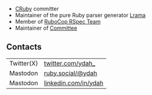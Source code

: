 - [CRuby](https://github.com/ruby/ruby) committer
- Maintainer of the pure Ruby parser generator [Lrama](https://github.com/ruby/lrama)
- Member of [RuboCop RSpec Team](https://github.com/orgs/rubocop/people)
- Maintainer of [Committee](https://github.com/interagent/committee)

## Contacts

 <table>
    <tr>
      <td>Twitter(X)</td>
      <td><a href="https://x.com/ydah_">twitter.com/ydah_</a></td>
    </tr>
    <tr>
      <td>Mastodon</td>
      <td><a href="https://ruby.social/@ydah">ruby.social/@ydah</a></td>
    </tr>
    <tr>
      <td>Mastodon</td>
      <td><a href="https://www.linkedin.com/in/ydah/">linkedin.com/in/ydah</a></td>
    </tr>
 </table>
